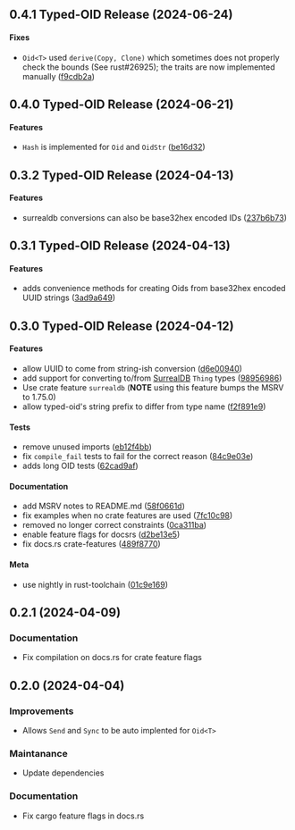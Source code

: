 <a name="0.4.1"></a>
## 0.4.1 Typed-OID Release (2024-06-24)

#### Fixes

*   `Oid<T>` used `derive(Copy, Clone)` which sometimes does not properly check the bounds (See rust#26925); the traits are now implemented manually ([f9cdb2a](https://github.com/kbknapp/typed-oid/commit/f9cdb2af57bd541fc4156f691159d73b253bf737))

<a name="0.4.0"></a>
## 0.4.0 Typed-OID Release (2024-06-21)

#### Features

*   `Hash` is implemented for `Oid` and `OidStr` ([be16d32](https://github.com/kbknapp/typed-oid/commit/be16d322bca90d5f27f719dfa815b6a9fe65e93b))

<a name="0.3.2"></a>
## 0.3.2 Typed-OID Release (2024-04-13)

#### Features

*   surrealdb conversions can also be base32hex encoded IDs ([237b6b73](https://github.com/kbknapp/typed-oid/commit/237b6b7368c8c54ad9d786dab5f4f131839f05bb))

<a name="0.3.1"></a>
## 0.3.1 Typed-OID Release (2024-04-13)

#### Features

*   adds convenience methods for creating Oids from base32hex encoded UUID strings ([3ad9a649](https://github.com/kbknapp/typed-oid/commit/3ad9a6491522ef5aad53227ddfa0785719c21016))

<a name="0.3.0"></a>
## 0.3.0 Typed-OID Release (2024-04-12)

#### Features

*   allow UUID to come from string-ish conversion ([d6e00940](https://github.com/kbknapp/typed-oid/commit/d6e009407fb74238e46682c6d03c0a4244cd54ab))
*   add support for converting to/from [SurrealDB](https://surrealdb.com) `Thing` types ([98956986](https://github.com/kbknapp/typed-oid/commit/989569865fcc23772226195f03cb62f170676e94))
  * Use crate feature `surrealdb` (**NOTE** using this feature bumps the MSRV to 1.75.0)
*   allow typed-oid's string prefix to differ from type name ([f2f891e9](https://github.com/kbknapp/typed-oid/commit/f2f891e93a61ca6ef075974318fb7c3a746a51d2))

#### Tests

*   remove unused imports ([eb12f4bb](https://github.com/kbknapp/typed-oid/commit/eb12f4bbeb0533da4694dd68f0554e6fcc4384ee))
*   fix `compile_fail` tests to fail for the correct reason ([84c9e03e](https://github.com/kbknapp/typed-oid/commit/84c9e03efd738a9515c98473d941bf7cc3698609))
*   adds long OID tests ([62cad9af](https://github.com/kbknapp/typed-oid/commit/62cad9afeac07ce98b3eaf075ff5613a825ff769))

#### Documentation

*   add MSRV notes to README.md ([58f0661d](https://github.com/kbknapp/typed-oid/commit/58f0661de594815c64fcebb6bf8c23b9d6294b4d))
*   fix examples when no crate features are used ([7fc10c98](https://github.com/kbknapp/typed-oid/commit/7fc10c98ce724345427cc5baa62125ef9766521c))
*   removed no longer correct constraints ([0ca311ba](https://github.com/kbknapp/typed-oid/commit/0ca311ba1ff52691066dcdb63b2c392c56a1b28a))
*   enable feature flags for docsrs ([d2be13e5](https://github.com/kbknapp/typed-oid/commit/d2be13e5c5766356da4a8a72685d6e8b6f051760))
*   fix docs.rs crate-features ([489f8770](https://github.com/kbknapp/typed-oid/commit/489f8770a73476540dc9d43d96db42424e888043))

#### Meta

*   use nightly in rust-toolchain ([01c9e169](https://github.com/kbknapp/typed-oid/commit/01c9e169ab3eaba310d6513e11ac7fc2f72abb2a))

<a name="0.2.1"></a>
## 0.2.1 (2024-04-09)

### Documentation

- Fix compilation on docs.rs for crate feature flags

<a name="0.2.0"></a>
## 0.2.0 (2024-04-04)

### Improvements

- Allows `Send` and `Sync` to be auto implented for `Oid<T>`

### Maintanance

- Update dependencies

### Documentation

- Fix cargo feature flags in docs.rs

